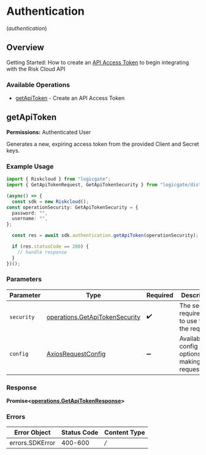 # Authentication
(*authentication*)

## Overview

Getting Started: How to create an [API Access Token](https://www.logicgate.com/developer/risk-cloud-api-authentication/) to begin integrating with the Risk Cloud API

### Available Operations

* [getApiToken](#getapitoken) - Create an API Access Token

## getApiToken

**Permissions:** Authenticated User

Generates a new, expiring access token from the provided Client and Secret keys.

### Example Usage

```typescript
import { Riskcloud } from "logicgate";
import { GetApiTokenRequest, GetApiTokenSecurity } from "logicgate/dist/sdk/models/operations";

(async() => {
  const sdk = new Riskcloud();
const operationSecurity: GetApiTokenSecurity = {
  password: "",
  username: "",
};

  const res = await sdk.authentication.getApiToken(operationSecurity);

  if (res.statusCode == 200) {
    // handle response
  }
})();
```

### Parameters

| Parameter                                                                            | Type                                                                                 | Required                                                                             | Description                                                                          |
| ------------------------------------------------------------------------------------ | ------------------------------------------------------------------------------------ | ------------------------------------------------------------------------------------ | ------------------------------------------------------------------------------------ |
| `security`                                                                           | [operations.GetApiTokenSecurity](../../sdk/models/operations/getapitokensecurity.md) | :heavy_check_mark:                                                                   | The security requirements to use for the request.                                    |
| `config`                                                                             | [AxiosRequestConfig](https://axios-http.com/docs/req_config)                         | :heavy_minus_sign:                                                                   | Available config options for making requests.                                        |


### Response

**Promise<[operations.GetApiTokenResponse](../../sdk/models/operations/getapitokenresponse.md)>**
### Errors

| Error Object    | Status Code     | Content Type    |
| --------------- | --------------- | --------------- |
| errors.SDKError | 400-600         | */*             |
